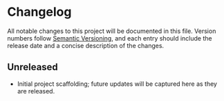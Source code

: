 # Changelog

All notable changes to this project will be documented in this file. Version numbers follow [Semantic Versioning](https://semver.org/), and each entry should include the release date and a concise description of the changes.

## Unreleased

- Initial project scaffolding; future updates will be captured here as they are released.
